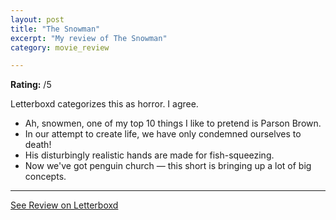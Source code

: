 ```yaml
---
layout: post
title: "The Snowman"
excerpt: "My review of The Snowman"
category: movie_review

---
```


**Rating:** /5

Letterboxd categorizes this as horror. I agree.

* Ah, snowmen, one of my top 10 things I like to pretend is Parson Brown.
* In our attempt to create life, we have only condemned ourselves to death!
* His disturbingly realistic hands are made for fish-squeezing.
* Now we've got penguin church — this short is bringing up a lot of big concepts.

<hr>

[See Review on Letterboxd](https://boxd.it/9gCDf7)
